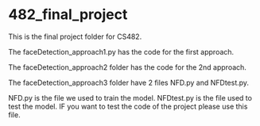 # 482_final_project



This is the final project folder for CS482. 

The faceDetection_approach1.py has the code for the first approach.

The faceDetection_approach2 folder has the code for the 2nd approach.

The faceDetection_approach3 folder have 2 files NFD.py and NFDtest.py.

NFD.py is the file we used to train the model. 
NFDtest.py is the file used to test the model. IF you want to test the code of the project please use this file. 

